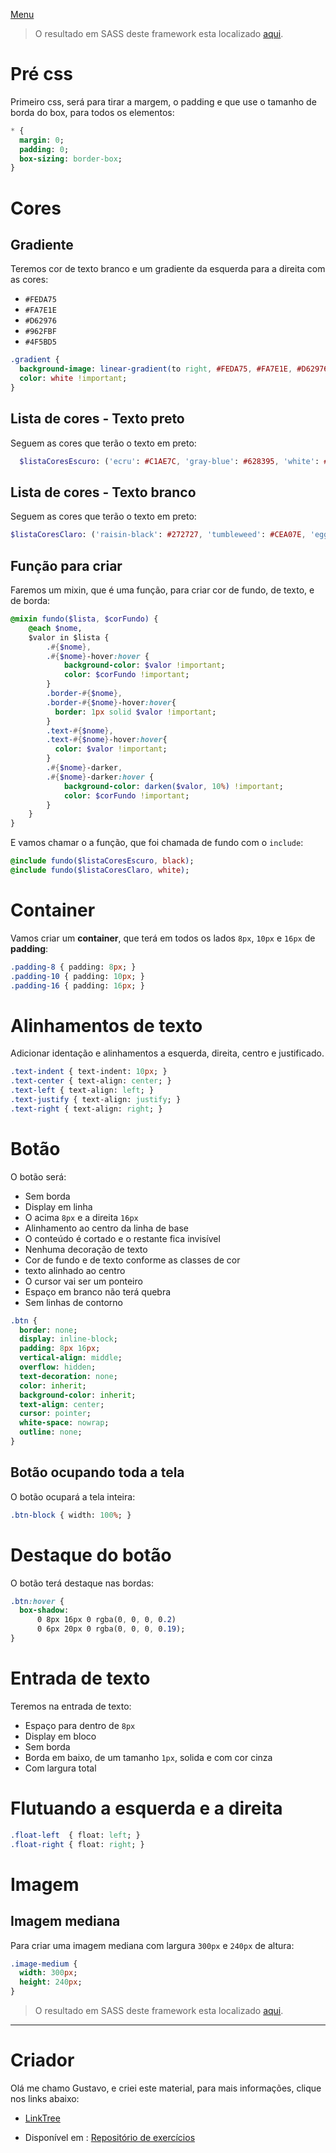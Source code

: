 [Menu](../README.md)


> O resultado em SASS deste framework esta localizado [aqui](https://github.com/gusleaooliveira/MRConstrucoesApp/blob/master/resources/sass/hcw.scss).

# Pré css
Primeiro css, será para tirar a margem, o padding e que use o tamanho de borda do box, para todos os elementos:

```sass
* {
  margin: 0;
  padding: 0;
  box-sizing: border-box;
}
```

# Cores
## Gradiente
Teremos cor de texto branco e um gradiente da esquerda para a direita com as cores:
* `#FEDA75`
* `#FA7E1E`
* `#D62976`
* `#962FBF`
* `#4F5BD5`

```sass
.gradient {
  background-image: linear-gradient(to right, #FEDA75, #FA7E1E, #D62976, #962FBF, #4F5BD5);
  color: white !important;
}
```

## Lista de cores - Texto preto
Seguem as cores que terão o texto em preto:

```sass
  $listaCoresEscuro: ('ecru': #C1AE7C, 'gray-blue': #628395, 'white': #ffff, 'silver-pink': #D5BBB1, 'baby-blue-eyes': #A1C6EA, 'light-blue': #87CEEB, 'cyan': #009688, 'aqua': #00FFFF, 'light-green': #8BC34A, 'lime': #CDDC39, 'khaki': #F0E68C, 'amber': #FFC107, 'orange': #FF9800, 'light-gray': #F1F1F1, 'gray': #9E9E9E, 'pale-red': #FFDDDD, 'pale-yellow': #FFFFCC, 'pale-green': #DDFFDD, 'pale-blue': #FFFFFF);
```

## Lista de cores - Texto branco
Seguem as cores que terão o texto em preto:

```sass
$listaCoresClaro: ('raisin-black': #272727, 'tumbleweed': #CEA07E, 'eggplant': #5E4352, 'dark-eggplant': #5E4352, 'indigo': #3F51B5, 'blue': #2196F3, 'green': #4CAF50, 'deep-purple': #673AB7, 'red': #F44336, 'pink': #E91E63, 'purple': #9C27B0, 'teal': #009688, 'deep-orange': #FF5722, 'blue-gray':  #607D8B, 'brown': #795548, 'dark-gray': #616161, 'blue-telegram': #35ADE1, 'blue-twitter': #2AA9E0, 'blue-linkedin': #0274B3);
```

## Função para criar
Faremos um mixin, que é uma função, para criar cor de fundo, de texto, e de borda:

```sass
@mixin fundo($lista, $corFundo) {
    @each $nome,
    $valor in $lista {
        .#{$nome},
        .#{$nome}-hover:hover {
            background-color: $valor !important;
            color: $corFundo !important;
        }
        .border-#{$nome},
        .border-#{$nome}-hover:hover{
          border: 1px solid $valor !important;
        }
        .text-#{$nome},
        .text-#{$nome}-hover:hover{
          color: $valor !important;
        }
        .#{$nome}-darker,
        .#{$nome}-darker:hover {
            background-color: darken($valor, 10%) !important;
            color: $corFundo !important;
        }
    }
}
```

E vamos chamar o a função, que foi chamada de fundo com o `include`:

```sass
@include fundo($listaCoresEscuro, black);
@include fundo($listaCoresClaro, white);
```

# Container

Vamos criar um **container**, que terá em todos os lados `8px`, `10px` e `16px` de **padding**:

```sass
.padding-8 { padding: 8px; }
.padding-10 { padding: 10px; }
.padding-16 { padding: 16px; }
```

# Alinhamentos de texto

Adicionar identação e alinhamentos a esquerda, direita, centro e justificado.

```sass
.text-indent { text-indent: 10px; }
.text-center { text-align: center; }
.text-left { text-align: left; }
.text-justify { text-align: justify; }
.text-right { text-align: right; }
```

# Botão

O botão será:
* Sem borda
* Display em linha
* O acima `8px` e a direita `16px`
* Alinhamento ao centro da linha de base
* O conteúdo é cortado e o restante fica invisível
* Nenhuma decoração de texto
* Cor de fundo e de texto conforme as classes de cor
* texto alinhado ao centro
* O cursor vai ser um ponteiro
* Espaço em branco não terá quebra
* Sem linhas de contorno

```sass
.btn {
  border: none;
  display: inline-block;
  padding: 8px 16px;
  vertical-align: middle;
  overflow: hidden;
  text-decoration: none;
  color: inherit;
  background-color: inherit;
  text-align: center;
  cursor: pointer;
  white-space: nowrap;
  outline: none;
}
```

## Botão ocupando toda a tela

O botão ocupará a tela inteira:

```sass
.btn-block { width: 100%; }
```

# Destaque do botão
O botão terá destaque nas bordas:

```sass
.btn:hover {
  box-shadow:
      0 8px 16px 0 rgba(0, 0, 0, 0.2)
      0 6px 20px 0 rgba(0, 0, 0, 0.19);  
}
```


# Entrada de texto

Teremos na entrada de texto:
* Espaço para dentro de `8px`
* Display em bloco
* Sem borda
* Borda em baixo, de um tamanho `1px`, solida e com cor cinza
* Com largura total


# Flutuando a esquerda e a direita

```sass
.float-left  { float: left; }
.float-right { float: right; }
```


# Imagem
## Imagem mediana
Para criar uma imagem mediana com largura `300px` e `240px` de altura:

```sass
.image-medium {
  width: 300px;
  height: 240px;
}
```


> O resultado em SASS deste framework esta localizado [aqui](https://github.com/gusleaooliveira/MRConstrucoesApp/blob/master/resources/sass/hcw.scss).

***

# Criador
Olá me chamo Gustavo, e criei este material, para mais informações, clique nos links abaixo:

* [LinkTree](https://www.linktree.com.br/gusleaooliveira)


* Disponível em : [Repositório de exercícios](../README.md)

